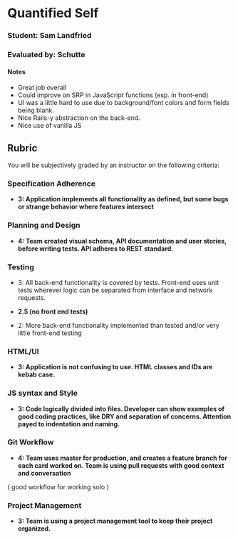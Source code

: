 # Quantified Self

### Student: Sam Landfried

### Evaluated by: Schutte

#### Notes

* Great job overall 
* Could improve on SRP in JavaScript functions (esp. in front-end)
* UI was a little hard to use due to background/font colors and form fields
  being blank.
* Nice Rails-y abstraction on the back-end.
* Nice use of vanilla JS

## Rubric

You will be subjectively graded by an instructor on the following criteria:

### Specification Adherence

- **3: Application implements all functionality as defined, but some bugs or strange behavior where features intersect**

### Planning and Design

- **4: Team created visual schema, API documentation and user stories, before writing tests. API adheres to REST standard.**

### Testing

- 3: All back-end functionality is covered by tests. Front-end uses unit tests wherever logic can be separated from interface and network requests.

- **2.5 (no front end tests)**

- 2: More back-end functionality implemented than tested and/or very little front-end testing

### HTML/UI

- **3: Application is not confusing to use. HTML classes and IDs are kebab
  case.**

### JS syntax and Style

- **3: Code logically divided into files. Developer can show examples of good coding practices, like DRY and separation of concerns. Attention payed to indentation and naming.**

### Git Workflow

- **4: Team uses master for production, and creates a feature branch for each card worked on. Team is using pull requests with good context and conversation**

( good workflow for working solo )

### Project Management

- **3: Team is using a project management tool to keep their project
  organized.**


